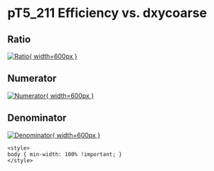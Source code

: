 # pT5_211 Efficiency vs. dxycoarse

## Ratio

[![Ratio](../mtv/var/pT5_211_eff_dxycoarse.png){ width=600px }](../mtv/var/pT5_211_eff_dxycoarse.pdf)

## Numerator

[![Numerator](../mtv/num/pT5_211_eff_dxycoarse_num.png){ width=600px }](../mtv/num/pT5_211_eff_dxycoarse_num.pdf)

## Denominator

[![Denominator](../mtv/den/pT5_211_eff_dxycoarse_den.png){ width=600px }](../mtv/den/pT5_211_eff_dxycoarse_den.pdf)


``` {=html}
<style>
body { min-width: 100% !important; }
</style>
```
